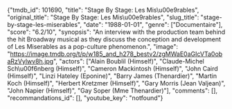 {"tmdb_id": 101690, "title": "Stage By Stage: Les Mis\u00e9rables", "original_title": "Stage By Stage: Les Mis\u00e9rables", "slug_title": "stage-by-stage-les-miserables", "date": "1988-01-01", "genre": ["Documentaire"], "score": "6.2/10", "synopsis": "An interview with the production team behind the hit Broadway musical as they discuss the conception and development of Les Miserables as a pop-culture phenomenon.", "image": "https://image.tmdb.org/t/p/w185_and_h278_bestv2/zgMWaE0aGIcVTa0obaRzVylwv8h.jpg", "actors": ["Alain Boublil (Himself)", "Claude-Michel Sch\u00f6nberg (Himself)", "Cameron Mackintosh (Himself)", "John Caird (Himself)", "Linzi Hateley (Eponine)", "Barry James (Thenardier)", "Martin Koch (Himself)", "Herbert Kretzmer (Himself)", "Gary Morris (Jean Valjean)", "John Napier (Himself)", "Gay Soper (Mme Thenardier)"], "comments": [], "recommandations_id": [], "youtube_key": "notfound"}